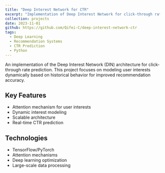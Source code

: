 ```yaml
---
title: "Deep Interest Network for CTR"
excerpt: "Implementation of Deep Interest Network for click-through rate prediction in recommendation systems"
collection: projects
date: 2023-11-01
github: https://github.com/Qifei-C/deep-interest-network-ctr
tags:
  - Deep Learning
  - Recommendation Systems
  - CTR Prediction
  - Python
---
```


An implementation of the Deep Interest Network (DIN) architecture for click-through rate prediction. This project focuses on modeling user interests dynamically based on historical behavior for improved recommendation accuracy.

## Key Features
- Attention mechanism for user interests
- Dynamic interest modeling
- Scalable architecture
- Real-time CTR prediction

## Technologies
- TensorFlow/PyTorch
- Attention mechanisms
- Deep learning optimization
- Large-scale data processing